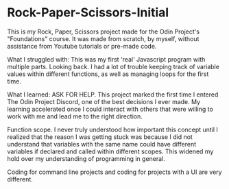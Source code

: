 # Rock-Paper-Scissors-Initial

This is my Rock, Paper, Scissors project made for the Odin Project's "Foundations" course. It was made from scratch, by myself, without assistance from Youtube tutorials or pre-made code. 

What I struggled with:
This was my first 'real' Javascript program with multiple parts. Looking back. I had a lot of trouble keeping track of variable values within different functions, as well as managing loops for the first time.

What I learned:
ASK FOR HELP. This project marked the first time I entered The Odin Project Discord, one of the best decisions I ever made. My learning accelerated once I could interact with others that were willing to work with me and lead me to the right direction.

Function scope. I never truly understood how important this concept until I realized that the reason I was getting stuck was because I did not understand that variables with the same name could have different variables if declared and called within different scopes. This widened my hold over my understanding of programming in general.

Coding for command line projects and coding for projects with a UI are very different.